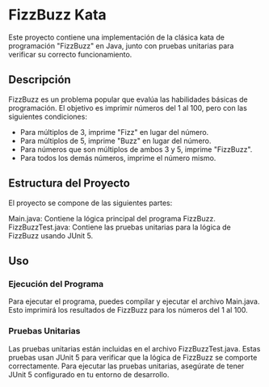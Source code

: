 # FizzBuzz Kata
Este proyecto contiene una implementación de la clásica kata de programación "FizzBuzz" en Java, junto con pruebas unitarias para verificar su correcto funcionamiento.

## Descripción
FizzBuzz es un problema popular que evalúa las habilidades básicas de programación. El objetivo es imprimir números del 1 al 100, pero con las siguientes condiciones:

- Para múltiplos de 3, imprime "Fizz" en lugar del número.
- Para múltiplos de 5, imprime "Buzz" en lugar del número.
- Para números que son múltiplos de ambos 3 y 5, imprime "FizzBuzz".
- Para todos los demás números, imprime el número mismo.
  
## Estructura del Proyecto
El proyecto se compone de las siguientes partes:

Main.java: Contiene la lógica principal del programa FizzBuzz.
FizzBuzzTest.java: Contiene las pruebas unitarias para la lógica de FizzBuzz usando JUnit 5.

## Uso
### Ejecución del Programa
Para ejecutar el programa, puedes compilar y ejecutar el archivo Main.java. Esto imprimirá los resultados de FizzBuzz para los números del 1 al 100.

### Pruebas Unitarias
Las pruebas unitarias están incluidas en el archivo FizzBuzzTest.java. Estas pruebas usan JUnit 5 para verificar que la lógica de FizzBuzz se comporte correctamente.
Para ejecutar las pruebas unitarias, asegúrate de tener JUnit 5 configurado en tu entorno de desarrollo.
